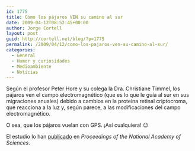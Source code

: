 ```yaml
---
id: 1775
title: Cómo los pájaros VEN su camino al sur
date: 2009-04-12T08:52:45+00:00
author: Jorge Cortell
layout: post
guid: http://cortell.net/blog/?p=1775
permalink: /2009/04/12/como-los-pajaros-ven-su-camino-al-sur/
categories:
  - General
  - Humor y curiosidades
  - Medioambiente
  - Noticias
---
```

Según el profesor Peter Hore y su colega la Dra. Christiane Timmel, los pájaros ven el campo electromagnético (que es lo que le guía al sur en sus migraciones anuales) debido a cambios en la proteína retinal criptocroma, que reacciona a la luz y, según parece, a las modificaciones del campo electromagnético.

O sea, que los pájaros vuelan con GPS. ¡Así cualquiera! 😉

El estudio lo han <a title="http://www.pnas.org/content/106/2/353.abstract?sid=7af2aa8a-1dba-4057-93a3-219e80709b54" href="http://www.pnas.org/content/106/2/353.abstract?sid=7af2aa8a-1dba-4057-93a3-219e80709b54" target="_blank">publicado</a> en _Proceedings of the National Academy of Sciences_.